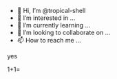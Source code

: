 - 👋 Hi, I’m @tropical-shell
- 👀 I’m interested in ...
- 🌱 I’m currently learning ...
- 💞️ I’m looking to collaborate on ...
- 📫 How to reach me ...

<!---
tropical-shell/tropical-shell is a ✨ special ✨ repository because its `README.md` (this file) appears on your GitHub profile.
You can click the Preview link to take a look at your changes.
--->yes

1+1=
